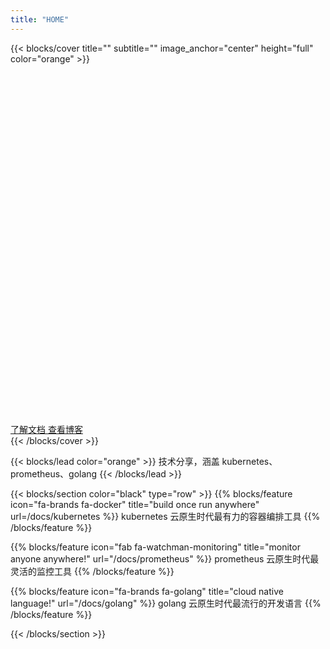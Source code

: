 ```yaml
---
title: "HOME"
---
```

{{< blocks/cover title="" subtitle="" image_anchor="center" height="full" color="orange" >}}
<div style="padding-top: 35rem;"></div>

<div class="mx-auto">
	<a class="btn btn-lg btn-primary me-3 mb-4" href="/docs">
		了解文档 <i class="fa-solid fa-circle-right ms-2"></i>
	</a>
	<a class="btn btn-lg btn-secondary me-3 mb-4" href="/blog">
		查看博客 <i class="fa-solid fa-blog ms-2"></i>
	</a>    
</div>
{{< /blocks/cover >}}

{{< blocks/lead color="orange" >}}
技术分享，涵盖 kubernetes、prometheus、golang 
{{< /blocks/lead >}}



{{< blocks/section color="black" type="row" >}}
{{% blocks/feature icon="fa-brands fa-docker" title="build once run anywhere" url=/docs/kubernetes %}}
kubernetes 云原生时代最有力的容器编排工具
{{% /blocks/feature %}}

{{% blocks/feature icon="fab fa-watchman-monitoring" title="monitor anyone anywhere!" url="/docs/prometheus" %}}
prometheus 云原生时代最灵活的监控工具
{{% /blocks/feature %}}

{{% blocks/feature icon="fa-brands fa-golang" title="cloud native language!" url="/docs/golang" %}}
golang 云原生时代最流行的开发语言
{{% /blocks/feature %}}


{{< /blocks/section >}}
